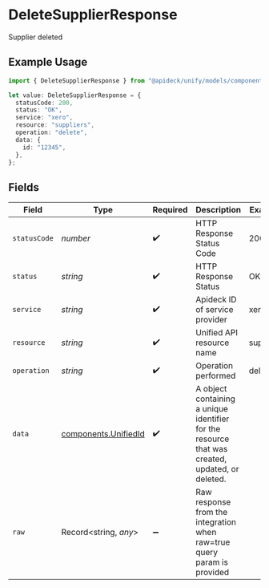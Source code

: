 # DeleteSupplierResponse

Supplier deleted

## Example Usage

```typescript
import { DeleteSupplierResponse } from "@apideck/unify/models/components";

let value: DeleteSupplierResponse = {
  statusCode: 200,
  status: "OK",
  service: "xero",
  resource: "suppliers",
  operation: "delete",
  data: {
    id: "12345",
  },
};
```

## Fields

| Field                                                                                           | Type                                                                                            | Required                                                                                        | Description                                                                                     | Example                                                                                         |
| ----------------------------------------------------------------------------------------------- | ----------------------------------------------------------------------------------------------- | ----------------------------------------------------------------------------------------------- | ----------------------------------------------------------------------------------------------- | ----------------------------------------------------------------------------------------------- |
| `statusCode`                                                                                    | *number*                                                                                        | :heavy_check_mark:                                                                              | HTTP Response Status Code                                                                       | 200                                                                                             |
| `status`                                                                                        | *string*                                                                                        | :heavy_check_mark:                                                                              | HTTP Response Status                                                                            | OK                                                                                              |
| `service`                                                                                       | *string*                                                                                        | :heavy_check_mark:                                                                              | Apideck ID of service provider                                                                  | xero                                                                                            |
| `resource`                                                                                      | *string*                                                                                        | :heavy_check_mark:                                                                              | Unified API resource name                                                                       | suppliers                                                                                       |
| `operation`                                                                                     | *string*                                                                                        | :heavy_check_mark:                                                                              | Operation performed                                                                             | delete                                                                                          |
| `data`                                                                                          | [components.UnifiedId](../../models/components/unifiedid.md)                                    | :heavy_check_mark:                                                                              | A object containing a unique identifier for the resource that was created, updated, or deleted. |                                                                                                 |
| `raw`                                                                                           | Record<string, *any*>                                                                           | :heavy_minus_sign:                                                                              | Raw response from the integration when raw=true query param is provided                         |                                                                                                 |
